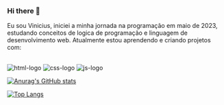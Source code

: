 ### Hi there 👋

Eu sou Vinicius, iniciei a minha jornada na programação em maio de 2023, estudando conceitos de logica de programação e linguagem de desenvolvimento web. Atualmente estou aprendendo e criando projetos com:
<br>
<br>

<img src="https://img.shields.io/badge/HTML5-E34F26?style=for-the-badge&logo=html5&logoColor=white" alt="html-logo" />  <img src="https://img.shields.io/badge/CSS3-1572B6?style=for-the-badge&logo=css3&logoColor=white" alt="css-logo" />  <img src="https://img.shields.io/badge/JavaScript-F7DF1E?style=for-the-badge&logo=javascript&logoColor=black" alt="js-logo"  />  


[![Anurag's GitHub stats](https://github-readme-stats.vercel.app/api?username=viniciussouza88)](https://github.com/anuraghazra/github-readme-stats)

[![Top Langs](https://github-readme-stats.vercel.app/api/top-langs/?username=viniciussouza88)](https://github.com/anuraghazra/github-readme-stats)


